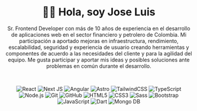 <div align="center" width="200">

# 👋🏼 Hola, soy Jose Luis

Sr. Frontend Developer con más de 10 años de experiencia en el desarrollo de aplicaciones web en el sector financiero y petrolero de Colombia. Mi participación a aportado mejoras en infraestructura, rendimiento, escalabilidad, seguridad y experiencia de usuario creando herramientas y componentes de acuerdo a las necesidades del cliente y para la agilidad del equipo. Me gusta participar y aportar mis ideas y posibles soluciones ante problemas en común durante el desarrollo.

<br />

![React](https://img.shields.io/badge/React-22272e?logo=react&logoColor=61DAFB&style=for-the-badge)
![Next JS](https://img.shields.io/badge/Next.js-22272e?logo=nextdotjs&logoColor=000000&style=for-the-badge)
![Angular](https://img.shields.io/badge/Angular-22272e?logo=angular&logoColor=0F0F11&style=for-the-badge)
![Astro](https://img.shields.io/badge/Astro-22272e?logo=astro&logoColor=BC52EE&style=for-the-badge)
![TailwindCSS](https://img.shields.io/badge/TailwindCSS-22272e?logo=tailwindcss&logoColor=06B6D4&style=for-the-badge)
![TypeScript](https://img.shields.io/badge/TypeScript-22272e?logo=typescript&logoColor=3178C6&style=for-the-badge)
![Node.js](https://img.shields.io/badge/Node.js-22272e?logo=nodedotjs&logoColor=339933&style=for-the-badge)
![Git](https://img.shields.io/badge/Git-22272e?logo=git&logoColor=F05032&style=for-the-badge)
![GitHub](https://img.shields.io/badge/GitHub-22272e?logo=github&logoColor=181717&style=for-the-badge)
![HTML5](https://img.shields.io/badge/HTML5-22272e?logo=html5&logoColor=E34F26&style=for-the-badge)
![CSS3](https://img.shields.io/badge/CSS3-22272e?logo=css3&logoColor=1572B6&style=for-the-badge)
![Sass](https://img.shields.io/badge/Sass-22272e?logo=sass&logoColor=CC6699&style=for-the-badge)
![Bootstrap](https://img.shields.io/badge/Bootstrap-22272e?logo=bootstrap&logoColor=7952B3&style=for-the-badge)
![JavaScript](https://img.shields.io/badge/JavaScript-22272e?logo=javascript&logoColor=F7DF1E&style=for-the-badge)
![Dart](https://img.shields.io/badge/Dart-22272e?logo=dart&logoColor=0175C2&style=for-the-badge)
![Mongo DB](https://img.shields.io/badge/Mongo_DB-22272e?logo=mongodb&logoColor=47A248&style=for-the-badge)

</div>
